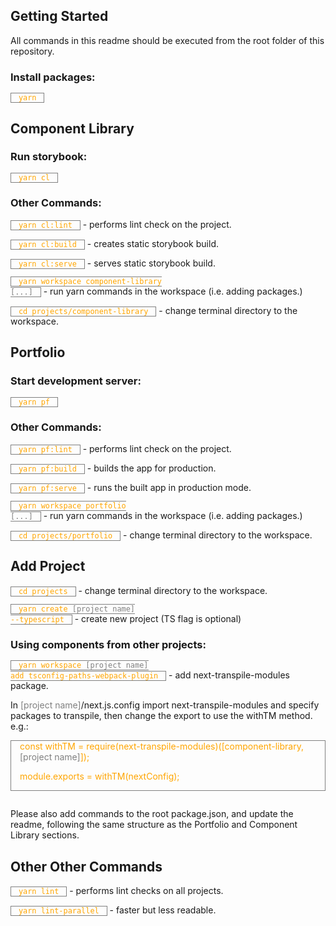 ## Getting Started

All commands in this readme should be executed from the root folder of this repository.

### Install packages:

`yarn`

## Component Library

### Run storybook:

`yarn cl`

### Other Commands:

`yarn cl:lint` - performs lint check on the project.

`yarn cl:build` - creates static storybook build.

`yarn cl:serve` - serves static storybook build.

<code>yarn workspace component-library <span title="placeholder">[...]</span></code> - run yarn commands in the workspace (i.e. adding packages.)

`cd projects/component-library` - change terminal directory to the workspace.

## Portfolio

### Start development server:

`yarn pf`

### Other Commands:

`yarn pf:lint` - performs lint check on the project.

`yarn pf:build` - builds the app for production.

`yarn pf:serve` - runs the built app in production mode.

<code>yarn workspace portfolio <span title="placeholder">[...]</span></code> - run yarn commands in the workspace (i.e. adding packages.)

`cd projects/portfolio` - change terminal directory to the workspace.

## Add Project

`cd projects` - change terminal directory to the workspace.

<code>yarn create <span title="placeholder">[project name]</span> --typescript</code> - create new project (TS flag is optional)

### Using components from other projects:

<code>yarn workspace <span title="placeholder">[project name]</span> add tsconfig-paths-webpack-plugin</code> - add next-transpile-modules package.

In <span title="placeholder">[project name]</span>/next.js.config import next-transpile-modules and specify packages to transpile, then change the export to use the withTM method. e.g.:

<div class="codeblock">
const withTM = require(next-transpile-modules)([component-library,<span title="placeholder">[project name]</span>]);

module.exports = withTM(nextConfig);

</div>

Please also add commands to the root package.json, and update the readme, following the same structure as the Portfolio and Component Library sections.

## Other Other Commands

`yarn lint` - performs lint checks on all projects.

`yarn lint-parallel` - faster but less readable.

<style>
    code, .codeblock {
        color: orange;
        border: 1px solid grey;
        padding: 0 1em;
    }
    .codeblock {
        display: inline-block;
        margin-bottom: 1em;
    }
    span[title="placeholder"] {
        color: grey;  
    }
</style>
